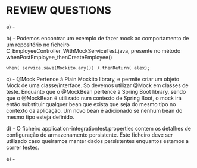 # REVIEW QUESTIONS

a) -

b) -
Podemos encontrar um exemplo de fazer mock ao comportamento de um repositório no ficheiro C_EmployeeController_WithMockServiceTest.java, presente no método whenPostEmployee_thenCreateEmployee()

```
when( service.save(Mockito.any()) ).thenReturn( alex);
```

c) - @Mock Pertence à Plain Mockito library, e permite criar um objeto Mock de uma classe/interface. So devemos utilizar @Mock em classes de teste.
Enquanto que o @MockBean pertence à Spring Boot library, sendo que o @MockBean é utilizado num contexto de Spring Boot, o mock irá então substituir qualquer bean que exista que seja do mesmo tipo no contexto da aplicação. Um novo bean é adicionado se nenhum bean do mesmo tipo esteja definido.

d) - O ficheiro application-integrationtest.properties contem os detalhes de configuração de armazenamento persistente. Este ficheiro deve ser utilizado caso queiramos manter dados persistentes enquantos estamos a correr testes.

e) -
